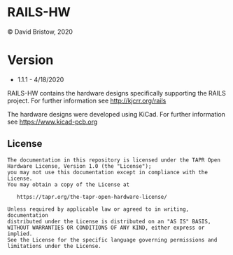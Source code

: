 # RAILS-HW
&copy; David Bristow, 2020

# Version
* 1.1.1 - 4/18/2020

RAILS-HW contains the hardware designs specifically supporting the RAILS project.
For further information see http://kjcrr.org/rails

The hardware designs were developed using KiCad. For further information see https://www.kicad-pcb.org

## License

    The documentation in this repository is licensed under the TAPR Open Hardware License, Version 1.0 (the "License");
    you may not use this documentation except in compliance with the License.
    You may obtain a copy of the License at

       https://tapr.org/the-tapr-open-hardware-license/

    Unless required by applicable law or agreed to in writing, documentation
    distributed under the License is distributed on an "AS IS" BASIS,
    WITHOUT WARRANTIES OR CONDITIONS OF ANY KIND, either express or implied.
    See the License for the specific language governing permissions and
    limitations under the License.


